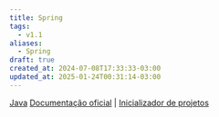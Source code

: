 ```yaml
---
title: Spring
tags:
  - v1.1
aliases:
  - Spring
draft: true
created_at: 2024-07-08T17:33:33-03:00
updated_at: 2025-01-24T00:31:14-03:00
---
```


[Java](content/entrada/2024/07/08/Linguagem_Java.md)
[Documentação oficial](https://spring.io/) | [Inicializador de projetos](https://start.spring.io/)

